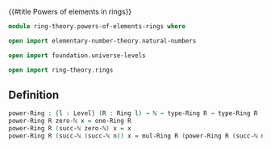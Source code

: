 {{#title  Powers of elements in rings}}

```agda
module ring-theory.powers-of-elements-rings where

open import elementary-number-theory.natural-numbers

open import foundation.universe-levels

open import ring-theory.rings
```

## Definition

```agda
power-Ring : {l : Level} (R : Ring l) → ℕ → type-Ring R → type-Ring R
power-Ring R zero-ℕ x = one-Ring R
power-Ring R (succ-ℕ zero-ℕ) x = x
power-Ring R (succ-ℕ (succ-ℕ n)) x = mul-Ring R (power-Ring R (succ-ℕ n) x) x
```
